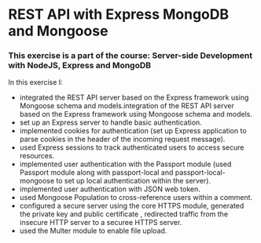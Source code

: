 # REST API with Express MongoDB and Mongoose

### This exercise is a part of the course: Server-side Development with NodeJS, Express and MongoDB

In this exercise I:
- integrated the REST API server based on the Express framework using Mongoose schema and models.integration of the REST API server based on the Express framework using Mongoose schema and models.
- set up an Express server to handle basic authentication.
- implemented cookies for authentication (set up Express application to parse cookies in the header of the incoming request message).
- used Express sessions to track authenticated users to access secure resources.
- implemented user authentication with the Passport module (used Passport module along with passport-local and passport-local-mongoose to set up local authentication within the server).
- implemented user authentication with JSON web token.
- used Mongoose Population to cross-reference users within a comment.
- configured a secure server using the core HTTPS module, generated the private key and public certificate , redirected traffic from the insecure HTTP server to a securee HTTPS server.
- used the Multer module to enable file upload.

